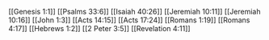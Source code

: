 [[Genesis 1:1]]
[[Psalms 33:6]]
[[Isaiah 40:26]]
[[Jeremiah 10:11]]
[[Jeremiah 10:16]]
[[John 1:3]]
[[Acts 14:15]]
[[Acts 17:24]]
[[Romans 1:19]]
[[Romans 4:17]]
[[Hebrews 1:2]]
[[2 Peter 3:5]]
[[Revelation 4:11]]

